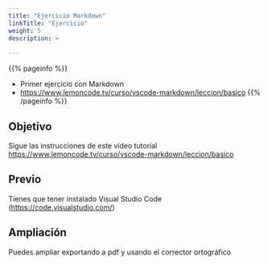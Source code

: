 ```yaml
---
title: "Ejercicio Markdown"
linkTitle: "Ejercicio"
weight: 5
description: >
  
---
```


{{% pageinfo %}}
* Primer ejercicio con Markdown
* https://www.lemoncode.tv/curso/vscode-markdown/leccion/basico
{{% /pageinfo %}}


## Objetivo

Sigue las instrucciones de este vídeo tutorial https://www.lemoncode.tv/curso/vscode-markdown/leccion/basico

## Previo

Tienes que tener instalado Visual Studio Code  (https://code.visualstudio.com/)

## Ampliación

Puedes ampliar exportando a pdf y usando el corrector ortográfico